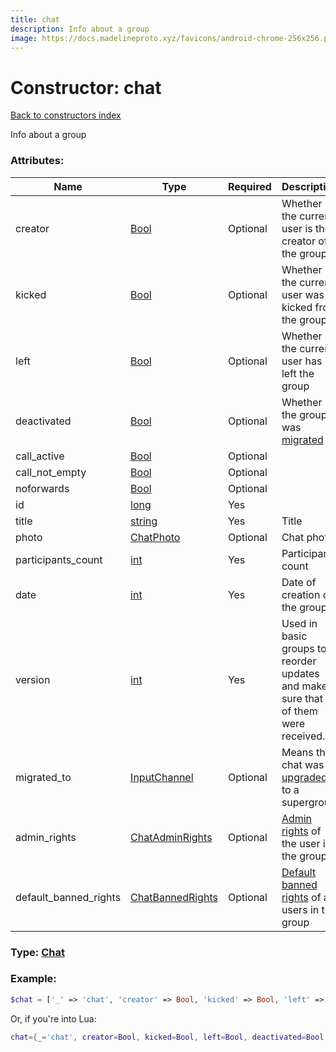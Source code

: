 ```yaml
---
title: chat
description: Info about a group
image: https://docs.madelineproto.xyz/favicons/android-chrome-256x256.png
---
```

# Constructor: chat  
[Back to constructors index](index.md)



Info about a group

### Attributes:

| Name     |    Type       | Required | Description |
|----------|---------------|----------|-------------|
|creator|[Bool](../types/Bool.md) | Optional|Whether the current user is the creator of the group|
|kicked|[Bool](../types/Bool.md) | Optional|Whether the current user was kicked from the group|
|left|[Bool](../types/Bool.md) | Optional|Whether the current user has left the group|
|deactivated|[Bool](../types/Bool.md) | Optional|Whether the group was [migrated](https://core.telegram.org/api/channel)|
|call\_active|[Bool](../types/Bool.md) | Optional|
|call\_not\_empty|[Bool](../types/Bool.md) | Optional|
|noforwards|[Bool](../types/Bool.md) | Optional|
|id|[long](../types/long.md) | Yes|
|title|[string](../types/string.md) | Yes|Title|
|photo|[ChatPhoto](../types/ChatPhoto.md) | Optional|Chat photo|
|participants\_count|[int](../types/int.md) | Yes|Participant count|
|date|[int](../types/int.md) | Yes|Date of creation of the group|
|version|[int](../types/int.md) | Yes|Used in basic groups to reorder updates and make sure that all of them were received.|
|migrated\_to|[InputChannel](../types/InputChannel.md) | Optional|Means this chat was [upgraded](https://core.telegram.org/api/channel) to a supergroup|
|admin\_rights|[ChatAdminRights](../types/ChatAdminRights.md) | Optional|[Admin rights](https://core.telegram.org/api/rights) of the user in the group|
|default\_banned\_rights|[ChatBannedRights](../types/ChatBannedRights.md) | Optional|[Default banned rights](https://core.telegram.org/api/rights) of all users in the group|



### Type: [Chat](../types/Chat.md)


### Example:

```php
$chat = ['_' => 'chat', 'creator' => Bool, 'kicked' => Bool, 'left' => Bool, 'deactivated' => Bool, 'call_active' => Bool, 'call_not_empty' => Bool, 'noforwards' => Bool, 'id' => long, 'title' => 'string', 'photo' => ChatPhoto, 'participants_count' => int, 'date' => int, 'version' => int, 'migrated_to' => InputChannel, 'admin_rights' => ChatAdminRights, 'default_banned_rights' => ChatBannedRights];
```  


Or, if you're into Lua:

```lua
chat={_='chat', creator=Bool, kicked=Bool, left=Bool, deactivated=Bool, call_active=Bool, call_not_empty=Bool, noforwards=Bool, id=long, title='string', photo=ChatPhoto, participants_count=int, date=int, version=int, migrated_to=InputChannel, admin_rights=ChatAdminRights, default_banned_rights=ChatBannedRights}

```


